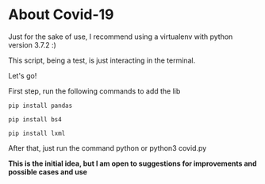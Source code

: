 # About Covid-19

Just for the sake of use, I recommend using a virtualenv with python version 3.7.2 :)

This script, being a test, is just interacting in the terminal.

Let's go!

First step, run the following commands to add the lib

``` pip install pandas ```

``` pip install bs4 ```

``` pip install lxml ```

After that, just run the command python or python3 covid.py

**This is the initial idea, but I am open to suggestions for improvements and possible cases and use**
